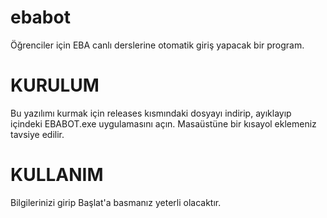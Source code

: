 # ebabot
Öğrenciler için EBA canlı derslerine otomatik giriş yapacak bir program.

# KURULUM

Bu yazılımı kurmak için releases kısmındaki dosyayı indirip, ayıklayıp içindeki EBABOT.exe uygulamasını açın. Masaüstüne bir kısayol eklemeniz tavsiye edilir.

# KULLANIM

Bilgilerinizi girip Başlat'a basmanız yeterli olacaktır.
